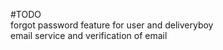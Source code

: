 #TODO<br>
forgot password feature for user and deliveryboy<br>
email service and verification of email<br>
    

